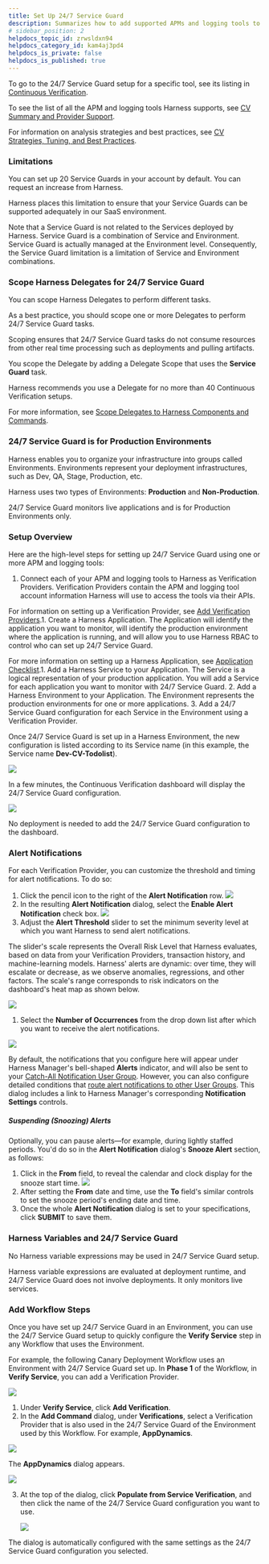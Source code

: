 ```yaml
---
title: Set Up 24/7 Service Guard
description: Summarizes how to add supported APMs and logging tools to Harness 24/7 Service Guard, and how to configure alert notifications.
# sidebar_position: 2
helpdocs_topic_id: zrwsldxn94
helpdocs_category_id: kam4aj3pd4
helpdocs_is_private: false
helpdocs_is_published: true
---
```


To go to the 24/7 Service Guard setup for a specific tool, see its listing in [Continuous Verification](https://docs.harness.io/category/continuous-verification).

To see the list of all the APM and logging tools Harness supports, see [CV Summary and Provider Support](https://docs.harness.io/article/myw4h9u05l-verification-providers-list).

For information on analysis strategies and best practices, see [CV Strategies, Tuning, and Best Practices](../continuous-verification-overview/concepts-cv/cv-strategies-and-best-practices.md).

### Limitations

You can set up 20 Service Guards in your account by default. You can request an increase from Harness.

Harness places this limitation to ensure that your Service Guards can be supported adequately in our SaaS environment.

Note that a Service Guard is not related to the Services deployed by Harness. Service Guard is a combination of Service and Environment. Service Guard is actually managed at the Environment level. Consequently, the Service Guard limitation is a limitation of Service and Environment combinations.

### Scope Harness Delegates for 24/7 Service Guard

You can scope Harness Delegates to perform different tasks.

As a best practice, you should scope one or more Delegates to perform 24/7 Service Guard tasks.

Scoping ensures that 24/7 Service Guard tasks do not consume resources from other real time processing such as deployments and pulling artifacts.

You scope the Delegate by adding a Delegate Scope that uses the **Service Guard** task.

Harness recommends you use a Delegate for no more than 40 Continuous Verification setups.

For more information, see [Scope Delegates to Harness Components and Commands](https://docs.harness.io/article/hw56f9nz7q-scope-delegates-to-harness-components-and-commands).

### 24/7 Service Guard is for Production Environments

Harness enables you to organize your infrastructure into groups called Environments. Environments represent your deployment infrastructures, such as Dev, QA, Stage, Production, etc.

Harness uses two types of Environments: **Production** and **Non-Production**.

24/7 Service Guard monitors live applications and is for Production Environments only.

### Setup Overview

Here are the high-level steps for setting up 24/7 Service Guard using one or more APM and logging tools:

1. Connect each of your APM and logging tools to Harness as Verification Providers. Verification Providers contain the APM and logging tool account information Harness will use to access the tools via their APIs.

For information on setting up a Verification Provider, see [Add Verification Providers](https://docs.harness.io/article/r6ut6tldy0-verification-providers).1. Create a Harness Application. The Application will identify the application you want to monitor, will identify the production environment where the application is running, and will allow you to use Harness RBAC to control who can set up 24/7 Service Guard.

For more information on setting up a Harness Application, see [Application Checklist](../../model-cd-pipeline/applications/application-configuration.md).1. Add a Harness Service to your Application. The Service is a logical representation of your production application. You will add a Service for each application you want to monitor with 24/7 Service Guard.
2. Add a Harness Environment to your Application. The Environment represents the production environments for one or more applications.
3. Add a 24/7 Service Guard configuration for each Service in the Environment using a Verification Provider.

Once 24/7 Service Guard is set up in a Harness Environment, the new configuration is listed according to its Service name (in this example, the Service name **Dev-CV-Todolist**).

 ![](./static/set-up-service-guard-04.png)
 
 In a few minutes, the Continuous Verification dashboard will display the 24/7 Service Guard configuration.

 ![](./static/set-up-service-guard-05.png)
 
 No deployment is needed to add the 24/7 Service Guard configuration to the dashboard.

### Alert Notifications

For each Verification Provider, you can customize the threshold and timing for alert notifications. To do so:

1. Click the pencil icon to the right of the **Alert Notification** row. ![](./static/set-up-service-guard-06.png)
2. In the resulting **Alert Notification** dialog, select the **Enable Alert Notification** check box. ![](./static/set-up-service-guard-07.png)
3. Adjust the **Alert Threshold** slider to set the minimum severity level at which you want Harness to send alert notifications.

The slider's scale represents the Overall Risk Level that Harness evaluates, based on data from your Verification Providers, transaction history, and machine-learning models. Harness' alerts are dynamic: over time, they will escalate or decrease, as we observe anomalies, regressions, and other factors. The scale's range corresponds to risk indicators on the dashboard's heat map as shown below.

 ![](./static/set-up-service-guard-08.png)

1. Select the **Number of Occurrences** from the drop down list after which you want to receive the alert notifications.

![](./static/set-up-service-guard-09.png)

By default, the notifications that you configure here will appear under Harness Manager's bell-shaped **Alerts** indicator, and will also be sent to your [Catch-All Notification User Group](https://docs.harness.io/article/kf828e347t-notification-groups#catch_all_notification_rule). However, you can also configure detailed conditions that [route alert notifications to other User Groups](https://docs.harness.io/article/kf828e347t-notification-groups#alert_thresholds). This dialog includes a link to Harness Manager's corresponding **Notification Settings** controls.


##### Suspending (Snoozing) Alerts

Optionally, you can pause alerts—for example, during lightly staffed periods. You'd do so in the **Alert Notification** dialog's **Snooze Alert** section, as follows:

1. Click in the **From** field, to reveal the calendar and clock display for the snooze start time. ![](./static/set-up-service-guard-10.png)
2. After setting the **From** date and time, use the **To** field's similar controls to set the snooze period's ending date and time.
3. Once the whole **Alert Notification** dialog is set to your specifications, click **SUBMIT** to save them.

### Harness Variables and 24/7 Service Guard

No Harness variable expressions may be used in 24/7 Service Guard setup.

Harness variable expressions are evaluated at deployment runtime, and 24/7 Service Guard does not involve deployments. It only monitors live services.

### Add Workflow Steps

Once you have set up 24/7 Service Guard in an Environment, you can use the 24/7 Service Guard setup to quickly configure the **Verify Service** step in any Workflow that uses the Environment.

For example, the following Canary Deployment Workflow uses an Environment with 24/7 Service Guard set up. In **Phase 1** of the Workflow, in **Verify Service**, you can add a Verification Provider.

 ![](./static/set-up-service-guard-11.png)

1. Under **Verify Service**, click **Add Verification**.
2. In the **Add Command** dialog, under **Verifications**, select a Verification Provider that is also used in the 24/7 Service Guard of the Environment used by this Workflow. For example, **AppDynamics**.

  ![](./static/set-up-service-guard-12.png)

  The **AppDynamics** dialog appears.

  ![](./static/set-up-service-guard-13.png)

3. At the top of the dialog, click **Populate from Service Verification**, and then click the name of the 24/7 Service Guard configuration you want to use.

   ![](./static/set-up-service-guard-14.png)

The dialog is automatically configured with the same settings as the 24/7 Service Guard configuration you selected.

